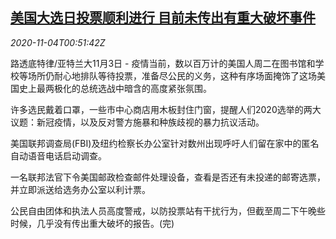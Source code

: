 <!--1604456595000-->
[美国大选日投票顺利进行 目前未传出有重大破坏事件](https://cn.reuters.com/article/usa-election-smooth-1103-tues-idCNKBS27K03Y)
------

<div><i>2020-11-04T00:51:42Z</i></div><p>路透底特律/亚特兰大11月3日 - 疫情当前，数以百万计的美国人周二在图书馆和学校等场所仍耐心地排队等待投票，准备尽公民的义务，这种有序场面掩饰了这场美国史上最两极化的总统选战中暗含的高度紧张氛围。</p><p>许多选民戴着口罩，一些市中心商店用木板封住门窗，提醒人们2020选举的两大议题：新冠疫情，以及反对警方施暴和种族歧视的暴力抗议活动。</p><p>美国联邦调查局(FBI)及纽约检察长办公室针对数州出现呼吁人们留在家中的匿名自动语音电话启动调查。</p><p>一名联邦法官下令美国邮政检查邮件处理设备，查看是否还有未投递的邮寄选票，并立即派送给选务办公室以利计票。</p><p>公民自由团体和执法人员高度警戒，以防投票站有干扰行为，但截至周二下午晚些时候，几乎没有传出重大破坏的报告。(完)</p>
